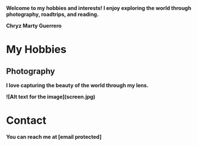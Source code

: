 <section>
        <img src="images/profile.jpg" alt
        <p><strong>Welcome to my hobbies and interests! I enjoy exploring the world through photography, roadtrips, and reading.<strong/></p>
    </section>

<!DOCTYPE html>
  <head>
    Chryz Marty Guerrero 
<head>
    <h1>My Hobbies</h1>

</head>
<body>
    <h2>Photography</h2>
    <p>I love capturing the beauty of the world through my lens.</p>
    ![Alt text for the image](screen.jpg)
</body>
</html>
           
<!DOCTYPE html>
<html>
<head>
    <link rel="stylesheet" href="css/style.css">
</head>
<body>
    <h1>Contact</h1>
    <p>You can reach me at [email protected]</p>
</body>
</html>
